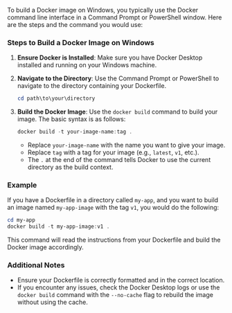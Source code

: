 To build a Docker image on Windows, you typically use the Docker command line interface in a Command Prompt or PowerShell window. Here are the steps and the command you would use:

### Steps to Build a Docker Image on Windows

1. **Ensure Docker is Installed**: Make sure you have Docker Desktop installed and running on your Windows machine.

2. **Navigate to the Directory**: Use the Command Prompt or PowerShell to navigate to the directory containing your Dockerfile.

   ```powershell
   cd path\to\your\directory
   ```

3. **Build the Docker Image**: Use the `docker build` command to build your image. The basic syntax is as follows:

   ```powershell
   docker build -t your-image-name:tag .
   ```

   - Replace `your-image-name` with the name you want to give your image.
   - Replace `tag` with a tag for your image (e.g., `latest`, `v1`, etc.).
   - The `.` at the end of the command tells Docker to use the current directory as the build context.

### Example

If you have a Dockerfile in a directory called `my-app`, and you want to build an image named `my-app-image` with the tag `v1`, you would do the following:

```powershell
cd my-app
docker build -t my-app-image:v1 .
```

This command will read the instructions from your Dockerfile and build the Docker image accordingly.

### Additional Notes

- Ensure your Dockerfile is correctly formatted and in the correct location.
- If you encounter any issues, check the Docker Desktop logs or use the `docker build` command with the `--no-cache` flag to rebuild the image without using the cache.

